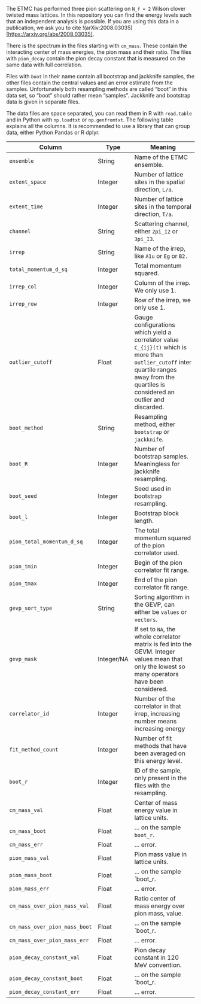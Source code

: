 The ETMC has performed three pion scattering on `N_f = 2` Wilson clover twisted mass lattices. In this repository you can find the energy levels such that an independent analysis is possible. If you are using this data in a publication, we ask you to cite !(arXiv:2008.03035)[https://arxiv.org/abs/2008.03035].

There is the spectrum in the files starting with `cm_mass`. These contain the interacting center of mass energies, the pion mass and their ratio. The files with `pion_decay` contain the pion decay constant that is measured on the same data with full correlation.

Files with `boot` in their name contain all bootstrap and jackknife samples, the other files contain the central values and an error estimate from the samples. Unfortunately both resampling methods are called “boot” in this data set, so “boot” should rather mean “samples”. Jackknife and bootstrap data is given in separate files.

The data files are space separated, you can read them in R with `read.table` and in Python with `np.loadtxt` or `np.genfromtxt`. The following table explains all the columns. It is recommended to use a library that can group data, either Python Pandas or R dplyr.

| Column | Type | Meaning |
| --- | --- | --- |
| `ensemble` | String | Name of the ETMC ensemble. |
| `extent_space` | Integer | Number of lattice sites in the spatial direction, `L/a`. |
| `extent_time` | Integer | Number of lattice sites in the temporal direction, `T/a`. |
| `channel` | String | Scattering channel, either `2pi_I2` or `3pi_I3`. |
| `irrep` | String | Name of the irrep, like `A1u` or `Eg` or `B2.` |
| `total_momentum_d_sq` | Integer | Total momentum squared. |
| `irrep_col` | Integer | Column of the irrep. We only use 1. |
| `irrep_row` | Integer | Row of the irrep, we only use 1. |
| `outlier_cutoff` | Float | Gauge configurations which yield a correlator value `C_{ij}(t)` which is more than `outlier_cutoff` inter quartile ranges away from the quartiles is considered an outlier and discarded. |
| `boot_method` | String | Resampling method, either `bootstrap` or `jackknife`. |
| `boot_R` | Integer | Number of bootstrap samples. Meaningless for jackknife resampling. |
| `boot_seed` | Integer | Seed used in bootstrap resampling. |
| `boot_l` | Integer | Bootstrap block length. |
| `pion_total_momentum_d_sq` | Integer | The total momentum squared of the pion correlator used. |
| `pion_tmin` | Integer | Begin of the pion correlator fit range. |
| `pion_tmax` | Integer | End of the pion correlator fit range. |
| `gevp_sort_type` | String | Sorting algorithm in the GEVP, can either be `values` or `vectors`. |
| `gevp_mask` | Integer/NA | If set to `NA`, the whole correlator matrix is fed into the GEVM. Integer values mean that only the lowest so many operators have been considered. |
| `correlator_id` | Integer | Number of the correlator in that irrep, increasing number means increasing energy |
| `fit_method_count` | Integer | Number of fit methods that have been averaged on this energy level. |
| `boot_r` | Integer | ID of the sample, only present in the files with the resampling. |
| `cm_mass_val` | Float | Center of mass energy value in lattice units. |
| `cm_mass_boot` | Float | … on the sample `boot_r`. |
| `cm_mass_err` | Float | … error. |
| `pion_mass_val` | Float | Pion mass value in lattice units. |
| `pion_mass_boot` | Float | … on the sample `boot_r. |
| `pion_mass_err` | Float | … error. |
| `cm_mass_over_pion_mass_val` | Float | Ratio center of mass energy over pion mass, value. |
| `cm_mass_over_pion_mass_boot` | Float | … on the sample `boot_r. |
| `cm_mass_over_pion_mass_err` | Float | … error. 
| `pion_decay_constant_val` | Float | Pion decay constant in 120 MeV convention. |
| `pion_decay_constant_boot` | Float | … on the sample `boot_r. |
| `pion_decay_constant_err` | Float | … error. 

